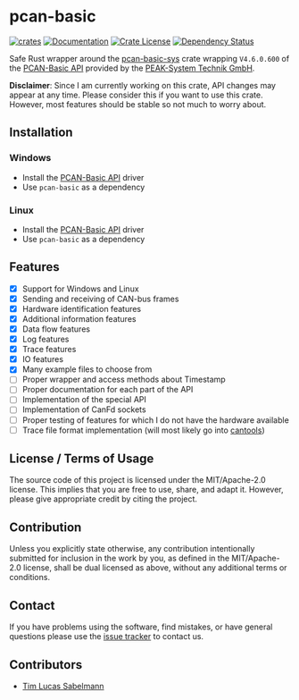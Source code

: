 # pcan-basic

[![crates](https://img.shields.io/crates/v/pcan-basic.svg)](https://crates.io/crates/pcan-basic)
[![Documentation](https://img.shields.io/docsrs/pcan-basic.svg)](https://docs.rs/pcan-basic)
[![Crate License](https://img.shields.io/crates/l/pcan-basic.svg)](https://crates.io/crates/pcan-basic)
[![Dependency Status](https://deps.rs/repo/github/tsabelmann/pcan-basic/status.svg)](https://deps.rs/repo/github/tsabelmann/pcan-basic)

Safe Rust wrapper around the [pcan-basic-sys](https://github.com/tsabelmann/pcan-basic-sys) crate wrapping `V4.6.0.600` of the [PCAN-Basic API](https://www.peak-system.com/PCAN-Basic.239.0.html) provided by the [PEAK-System Technik GmbH](https://www.peak-system.com/).

**Disclaimer**: Since I am currently working on this crate, API changes may appear at any time. Please consider this if
you want to use this crate. However, most features should be stable so not much to worry about.

## Installation

### Windows

- Install the [PCAN-Basic API](https://www.peak-system.com/quick/DrvSetup) driver
- Use `pcan-basic` as a dependency

### Linux

- Install the [PCAN-Basic API](http://www.peak-system.com/fileadmin/media/linux/files/peak-linux-driver-8.14.0.tar.gz) driver
- Use `pcan-basic` as a dependency

## Features

- [x] Support for Windows and Linux
- [x] Sending and receiving of CAN-bus frames
- [x] Hardware identification features
- [x] Additional information features
- [x] Data flow features
- [x] Log features
- [x] Trace features
- [x] IO features
- [x] Many example files to choose from
- [ ] Proper wrapper and access methods about Timestamp
- [ ] Proper documentation for each part of the API
- [ ] Implementation of the special API 
- [ ] Implementation of CanFd sockets
- [ ] Proper testing of features for which I do not have the hardware available 
- [ ] Trace file format implementation (will most likely go into [cantools](https://github.com/tsabelmann/cantools-rs))

## License / Terms of Usage

The source code of this project is licensed under the MIT/Apache-2.0 license. This implies that you are free to use, share, and adapt it. However, please give appropriate credit by citing the project.

## Contribution

Unless you explicitly state otherwise, any contribution intentionally submitted for inclusion in the work by you, as defined in the MIT/Apache-2.0 license, shall be dual licensed as above, without any additional terms or conditions.

## Contact

If you have problems using the software, find mistakes, or have general questions please use the [issue tracker](https://github.com/tsabelmann/pcan-basic/issues) to contact us.

## Contributors

* [Tim Lucas Sabelmann](https://github.com/tsabelmann)

